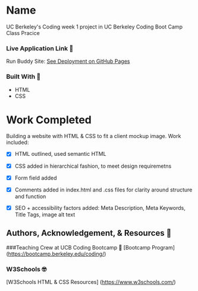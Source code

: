 
# Name
UC Berkeley's Coding week 1 project in UC Berkeley Coding Boot Camp Class Pracice

### Live Application Link 👀
Run Buddy Site: [See Deployment on GitHub Pages]( https://sarahdurks.github.io/Run-Buddy/)

### Built With 🧰
- HTML
- CSS

# Work Completed
Building a website with HTML & CSS to fit a client mockup image. Work included:

- [x] HTML outlined, used semantic HTML
- [x] CSS added in hierarchical fashion, to meet design requiremetns
- [x] Form field added
- [x] Comments added in index.html and .css files for clarity around structure and function
- [x] SEO + accessibility factors added: Meta Description, Meta Keywords, Title Tags, image alt text


## Authors, Acknowledgement, & Resources 🤝
###Teaching Crew at UCB Coding Bootcamp 🎉
[Bootcamp Program] (https://bootcamp.berkeley.edu/coding/)

### W3Schools 🤓
[W3Schools HTML & CSS Resources] (https://www.w3schools.com/)
